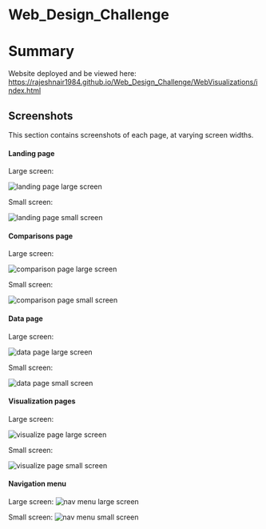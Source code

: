# Web_Design_Challenge

# Summary

Website deployed and be viewed here: https://rajeshnair1984.github.io/Web_Design_Challenge/WebVisualizations/index.html

## Screenshots

This section contains screenshots of each page, at varying screen widths.

#### <a id="landing-page"></a>Landing page

Large screen:

![landing page large screen](images/landing-lg.png)

Small screen:

![landing page small screen](images/landing-sm.png)

#### <a id="comparisons-page"></a>Comparisons page

Large screen:

![comparison page large screen](images/comparison-lg.png)

Small screen:

![comparison page small screen](images/comparison-sm.png)

#### <a id="data-page"></a>Data page

Large screen:

![data page large screen](images/data-lg.png)

Small screen:

![data page small screen](images/data-sm.png)

#### <a id="visualization-pages"></a>Visualization pages

Large screen:

![visualize page large screen](images/visual-lg.png)

Small screen:

![visualize page small screen](images/visual-sm.png)

#### <a id="navigation-menu"></a>Navigation menu

Large screen:
![nav menu large screen](images/nav-lg.png)

Small screen:
![nav menu small screen](images/nav-sm.png)
